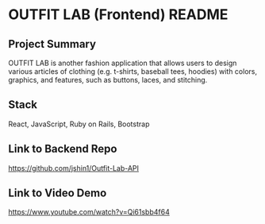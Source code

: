 # OUTFIT LAB (Frontend) README

## Project Summary

OUTFIT LAB is another fashion application that allows users to design various articles of clothing (e.g. t-shirts, baseball tees, hoodies) with colors, graphics, and features, such as buttons, laces, and stitching.

## Stack

React, JavaScript, Ruby on Rails, Bootstrap

## Link to Backend Repo

https://github.com/jshin1/Outfit-Lab-API

## Link to Video Demo

https://www.youtube.com/watch?v=Qi61sbb4f64
